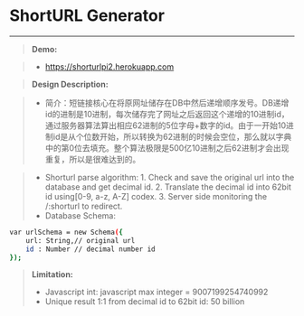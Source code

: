 ShortURL Generator
===================


----------


> **Demo:**

> - https://shorturlpi2.herokuapp.com

> **Design Description:**

> - 简介：短链接核心在将原网址储存在DB中然后递增顺序发号。DB递增id的进制是10进制，每次储存完了网址之后返回这个递增的10进制id，通过服务器算法算出相应62进制的5位字母+数字的id。由于一开始10进制id是从个位数开始，所以转换为62进制的时候会空位，那么就以字典中的第0位去填充。整个算法极限是500亿10进制之后62进制才会出现重复，所以是很难达到的。

> - Shorturl parse algorithm: 1. Check and save the original url into the database and get decimal id. 2. Translate the decimal id into 62bit id using[0-9, a-z, A-Z] codex. 3. Server side monitoring the /:shorturl to redirect.  
> - Database Schema: 
```sh
var urlSchema = new Schema({
    url: String,// original url
    id : Number // decimal number id
});
```

> **Limitation:**
> - Javascript int:  javascript max integer = 9007199254740992
> - Unique result 1:1 from decimal id  to 62bit id: 50 billion

